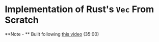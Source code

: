 # Implementation of Rust's `Vec` From Scratch
**Note - ** Built following [this video](https://www.youtube.com/watch?v=3OL95gZgPWA) (35:00)